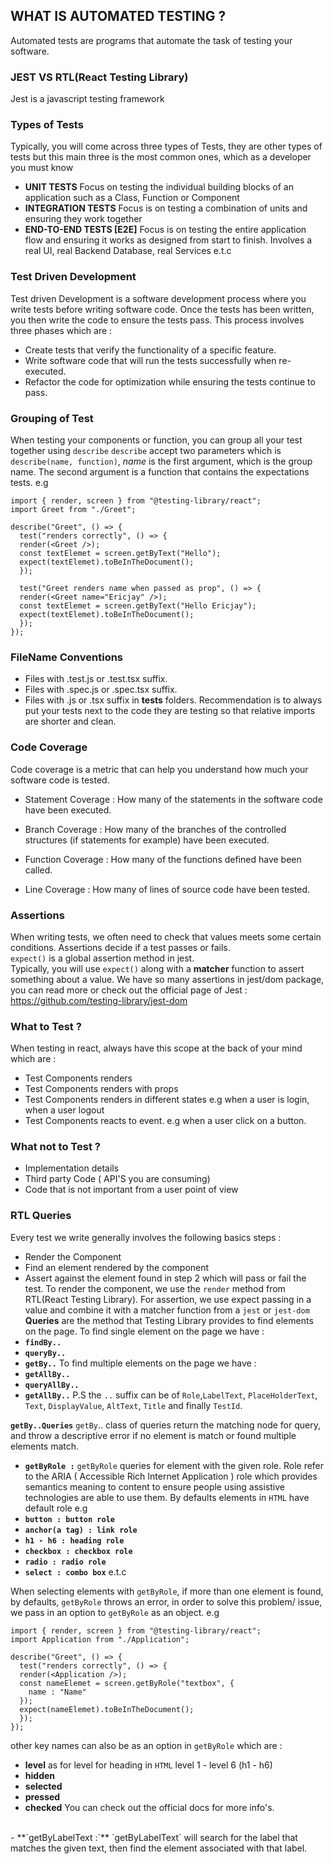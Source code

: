 ## WHAT IS AUTOMATED TESTING ?

Automated tests are programs that automate the task of testing your software.

### **JEST VS RTL(React Testing Library)**

Jest is a javascript testing framework

### Types of Tests

Typically, you will come across three types of Tests, they are other types of tests but this main three is the most common ones, which as a developer you must know

- **UNIT TESTS**
  Focus on testing the individual building blocks of an application such as a Class, Function or Component
- **INTEGRATION TESTS**
  Focus is on testing a combination of units and ensuring they work together
- **END-TO-END TESTS [E2E]**
  Focus is on testing the entire application flow and ensuring it works as designed from start to finish.
  Involves a real UI, real Backend Database, real Services e.t.c

### Test Driven Development <TDD>

Test driven Development is a software development process where you write tests before writing software code.
Once the tests has been written, you then write the code to ensure the tests pass.
This process involves three phases which are :

- Create tests that verify the functionality of a specific feature.
- Write software code that will run the tests successfully when re-executed.
- Refactor the code for optimization while ensuring the tests continue to pass.

### Grouping of Test

When testing your components or function, you can group all your test together using `describe`
`describe` accept two parameters which is `describe(name, function)`, _name_ is the first argument, which is the group name. The second argument is a function that contains the expectations tests.
e.g

```
import { render, screen } from "@testing-library/react";
import Greet from "./Greet";

describe("Greet", () => {
  test("renders correctly", () => {
  render(<Greet />);
  const textElemet = screen.getByText("Hello");
  expect(textElemet).toBeInTheDocument();
  });

  test("Greet renders name when passed as prop", () => {
  render(<Greet name="Ericjay" />);
  const textElemet = screen.getByText("Hello Ericjay");
  expect(textElemet).toBeInTheDocument();
  });
});
```

### FileName Conventions

- Files with .test.js or .test.tsx suffix.
- Files with .spec.js or .spec.tsx suffix.
- Files with .js or .tsx suffix in **tests** folders.
  Recommendation is to always put your tests next to the code they are testing so that relative imports are shorter and clean.

### Code Coverage

Code coverage is a metric that can help you understand how much your software code is tested.

- Statement Coverage :
  How many of the statements in the software code have been executed.

- Branch Coverage :
  How many of the branches of the controlled structures (if statements for example) have been executed.
- Function Coverage :
  How many of the functions defined have been called.

- Line Coverage :
  How many of lines of source code have been tested.

### Assertions

When writing tests, we often need to check that values meets some certain conditions.
Assertions decide if a test passes or fails. <br>
`expect()` is a global assertion method in jest.<br>
Typically, you will use `expect()` along with a **matcher** function to assert something about a value.
We have so many assertions in jest/dom package, you can read more or check out the official page of Jest : https://github.com/testing-library/jest-dom

### What to Test ?

When testing in react, always have this scope at the back of your mind which are :

- Test Components renders
- Test Components renders with props
- Test Components renders in different states
  e.g when a user is login, when a user logout
- Test Components reacts to event.
  e.g when a user click on a button.

### What not to Test ?

- Implementation details
- Third party Code ( API'S you are consuming)
- Code that is not important from a user point of view

### RTL Queries

Every test we write generally involves the following basics steps :

- Render the Component
- Find an element rendered by the component
- Assert against the element found in step 2 which will pass or fail the test.
  To render the component, we use the `render` method from RTL(React Testing Library).
  For assertion, we use expect passing in a value and combine it with a matcher function from a `jest` or `jest-dom`
  **Queries** are the method that Testing Library provides to find elements on the page.
  To find single element on the page we have :
- **`findBy..`**
- **`queryBy..`**
- **`getBy..`**
  To find multiple elements on the page we have :
- **`getAllBy..`**
- **`queryAllBy..`**
- **`getAllBy..`**
  P.S
  the `..` suffix can be of `Role`,`LabelText`, `PlaceHolderText`, `Text`, `DisplayValue`, `AltText`, `Title` and finally `TestId`.

**`getBy..Queries`**
`getBy`.. class of queries return the matching node for query, and throw a descriptive error if no element is match or found multiple elements match.

- **`getByRole :`**
  `getByRole` queries for element with the given role.
  Role refer to the ARIA ( Accessible Rich Internet Application ) role which provides semantics meaning to content to ensure people using assistive technologies are able to use them.
  By defaults elements in `HTML` have default role e.g
 - **`button : button role`**
 - **`anchor(a tag) : link role`**
 - **` h1 - h6 : heading role `**
 - **`checkbox : checkbox role`**
 - **`radio : radio role`**
 - **`select : combo box`**
e.t.c

When selecting elements with `getByRole`, if more than one element is found, by defaults, `getByRole` throws an error,  in order to solve this problem/ issue, we pass in an option to `getByRole` as an object.
e.g
```
import { render, screen } from "@testing-library/react";
import Application from "./Application";

describe("Greet", () => {
  test("renders correctly", () => {
  render(<Application />);
  const nameElemet = screen.getByRole("textbox", {
    name : "Name"
  });
  expect(nameElemet).toBeInTheDocument();
  });
});

```
other key names can also be as an option in `getByRole` which are :
- **level** 
 as for level for heading in `HTML` level 1 - level 6 (h1 - h6)
- **hidden**
- **selected**
- **pressed**
- **checked**
You can check out the official docs for more info's.
<br>
- **`getByLabelText :`**
 `getByLabelText` will search for the label that matches the given text, then find the element associated with that label.
